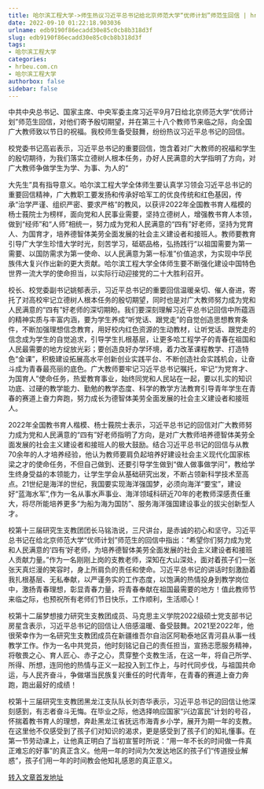 ```yaml
---
title: 哈尔滨工程大学->师生热议习近平总书记给北京师范大学“优师计划”师范生回信 | hrbeu.com.cn
date: 2022-09-10 01:22:18.903036
urlname: edb9190f86ecadd30e85c0cb8b318d3f
slug: edb9190f86ecadd30e85c0cb8b318d3f
tags: 
- 哈尔滨工程大学
categories:
- hrbeu.com.cn
- 哈尔滨工程大学
authorbox: false
sidebar: false
---
```

中共中央总书记、国家主席、中央军委主席习近平9月7日给北京师范大学“优师计划”师范生回信，对他们寄予殷切期望，并在第三十八个教师节来临之际，向全国广大教师致以节日的祝福。我校师生备受鼓舞，纷纷热议习近平总书记的回信。

校党委书记高岩表示，习近平总书记的重要回信，饱含着对广大教师的祝福和学生的殷切期待，为我们落实立德树人根本任务，办好人民满意的大学指明了方向，对广大教师争做学生为学、为事、为人的“
<!--more-->
大先生”具有指导意义。哈尔滨工程大学全体师生要认真学习领会习近平总书记的重要回信精神，广大教职工要发扬和传承好哈军工的优良传统和红色基因，传承“治学严谨、组织严密、要求严格”的教风，以获评2022年全国教书育人楷模的杨士莪院士为榜样，面向党和人民事业需要，坚持立德树人，增强教书育人本领，做到“经师”和“人师”相统一，努力成为党和人民满意的“四有”好老师，坚持为党育人、为国育才，培养德智体美劳全面发展的社会主义建设者和接班人。教师要教育引导广大学生珍惜大学时光，刻苦学习，砥砺品格，弘扬践行“以祖国需要为第一需要、以国防需求为第一使命、以人民满意为第一标准”价值追求，为实现中华民族伟大复兴作出新的更大贡献。哈尔滨工程大学全体师生要不断强化建设中国特色世界一流大学的使命担当，以实际行动迎接党的二十大胜利召开。

校长、校党委副书记姚郁表示，习近平总书记的重要回信温暖亲切、催人奋进，寄托了对高校牢记立德树人根本任务的殷切期望，同时也是对广大教师努力成为党和人民满意的“四有”好老师的深切期盼。我们要深刻理解习近平总书记回信中所蕴涵的精神实质与丰富内涵，要为学生养成“听党话、跟党走”的自觉创造思想教育条件，不断加强理想信念教育，用好校内红色资源的生动教材，让听党话、跟党走的信念成为学生的自觉追求，引导学生扎根基层，让更多哈工程学子的青春在祖国和人民最需要的地方绽放光彩；要创造良好办学环境，着力改革课程教学、打造特色“金课”，积极建设拓展高水平创新创业实践平台、不断创造社会实践机会，让奋斗成为青春最亮丽的底色。广大教师要牢记习近平总书记嘱托，牢记“为党育才、为国育人”使命任务，热爱教育事业，始终同党和人民站在一起，要以扎实的知识功底、过硬的教学能力、勤勉的教学态度、科学的教学方法教育引导青年学生在青春的赛道上奋力奔跑，努力成长为德智体美劳全面发展的社会主义建设者和接班人。

2022年全国教书育人楷模、杨士莪院士表示，习近平总书记的回信对广大教师努力成为党和人民满意的“四有”好老师指明了方向，是对广大教师培养德智体美劳全面发展的社会主义建设者和接班人的极大鼓励。结合习近平总书记的回信与从教70余年的人才培养经验，他认为教师要肩负起培养好建设社会主义现代化国家栋梁之才的使命任务，不但自己做到、还要引导学生做到“做人做事做学问”，教给学生终身受益的本领能力，让学生学会从基础研究出发，不断占领新科学技术至高点。21世纪是海洋的世纪，我国要实现海洋强国梦，必须向海洋“要宝”，建设好“蓝海水军”,作为一名从事水声事业、海洋领域科研近70年的老教师深感责任重大，将尽所能培养更多“为船为海为国防”、服务海洋强国建设事业的拔尖创新型人才。

校第十三届研究生支教团团长马铭浩说，三尺讲台，是赤诚的初心和坚守。习近平总书记在给北京师范大学“优师计划”师范生的回信中指出：“希望你们努力成为党和人民满意的‘四有’好老师，为培养德智体美劳全面发展的社会主义建设者和接班人贡献力量。”作为一名刚刚上岗的支教老师，深知在大山深处，面对着孩子们一张张天真烂漫的笑容时，身上所肩负的责任和使命。习近平总书记的讲话时刻激励着我扎根基层、无私奉献，以严谨务实的工作态度，以饱满的热情投身到教学岗位中，激扬青春理想，彰显青春力量，将青春奉献在祖国最需要的地方！值此教师节来临之际，也预祝所有老师们节日快乐，工作顺利，生活顺心！

校第十二届梦想接力研究生支教团成员、马克思主义学院2022级硕士党支部书记房星含表示，习近平总书记的回信让人倍感温暖、备受鼓舞。2021至2022年，他很荣幸作为一名研究生支教团成员在新疆维吾尔自治区阿勒泰地区青河县从事一线教学工作。作为一名中共党员，他时刻铭记自己的责任担当，宣扬志愿服务精神，将敬畏之心、育人匠心、赤子之心，贯穿整个支教生活，在这一年，将自己所学、所得、所想，连同他的热情与正义一起投入到工作上，与时代同步伐，与祖国共命运，与人民齐奋斗，争做堪当民族复兴重任的时代青年，在青春的赛道上奋力奔跑，跑出最好的成绩！

校第十三届研究生支教团黑龙江支队队长刘杏华表示，习近平总书记的回信让他深刻感到，有志者奋斗无悔。在毕业之际，他选择响应国家“兴边富民”计划的号召，怀揣着教书育人的理想，奔赴黑龙江省抚远市海青乡小学，展开为期一年的支教。在这里他不仅感受到了孩子们对知识的渴求，更是感受到了孩子们的知礼懂事。在第一节劳动课上，让他真正明白了当初宣誓时所说：“用一年不长的时间做一件真正难忘的好事”的真正含义。他用一年的时间为欠发达地区的孩子们“传道授业解惑”，孩子们用一年的时间教会他知礼感恩的真正意义。



[转入文章首发地址](http://gongxue.cn/info/1141/72787.htm)